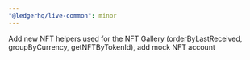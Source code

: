 ```yaml
---
"@ledgerhq/live-common": minor
---
```


Add new NFT helpers used for the NFT Gallery (orderByLastReceived, groupByCurrency, getNFTByTokenId), add mock NFT account
